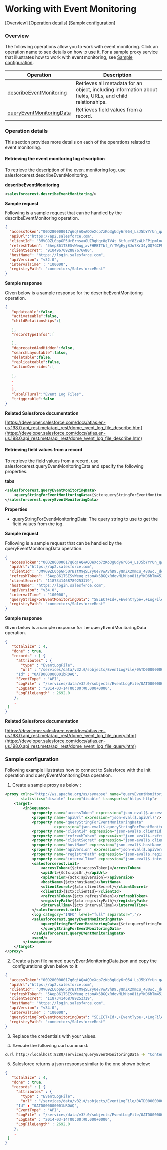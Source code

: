 # Working with Event Monitoring

[[Overview]](#overview)  [[Operation details]](#operation-details)  [[Sample configuration]](#sample-configuration)

### Overview 

The following operations allow you to work with event monitoring. Click an operation name to see details on how to use it.
For a sample proxy service that illustrates how to work with event monitoring, see [Sample configuration](#sample-configuration).

| Operation        | Description |
| ------------- |-------------|
| [describeEventMonitoring](#retrieving-the-event-monitoring-log-description)    | Retrieves all metadata for an object, including information about fields, URLs, and child relationships. |
| [queryEventMonitoringData](#retrieving-field-values-from-a-record)      | Retrieves field values from a record. |

### Operation details

This section provides more details on each of the operations related to event monitoring.

#### Retrieving the event monitoring log description
To retrieve the description of the event monitoring log, use salesforcerest.describeEventMonitoring.

**describeEventMonitoring**
```xml
<salesforcerest.describeEventMonitoring/>
```

**Sample request**

Following is a sample request that can be handled by the describeEventMonitoring operation.

```json
{
  "accessToken":"00D280000017q6q!AQoAQOeXcp7zKo3gUdy6r064_LsJ5bYYrUn_qAZG9TtKFLPfUMRxiato.E162_2XAtCTZLFQTbNk2Rz6Zm_juSakFE_aaBPp",
  "apiUrl":"https://ap2.salesforce.com",
  "clientId": "3MVG9ZL0ppGP5UrBrnsanGUZRgHqc8gTV4t_6tfuef8Zz4LhFPipmlooU6GBszpplbTzVXXWjqkGHubhRip1s",
  "refreshToken": "5Aep861TSESvWeug_xvFHRBTTbf_YrTWgEyjBJo7Xr34yOQ7GCFUN5DnNPxzDIoGoWi4evqOl_lT1B9nE5dAtSb",
  "clientSecret": "9104967092887676680",
  "hostName": "https://login.salesforce.com",
  "apiVersion": "v32.0",
  "intervalTime" : "100000",
  "registryPath": "connectors/SalesforceRest"
}
```
**Sample response**

Given below is a sample response for the describeEventMonitoring operation.

```json
{
   "updateable":false,
   "activateable":false,
   "childRelationships":[

   ],
   "recordTypeInfos":[

   ],
   "deprecatedAndHidden":false,
   "searchLayoutable":false,
   "deletable":false,
   "replicateable":false,
   "actionOverrides":[

   ],
   .
   .
   ],
   "labelPlural":"Event Log Files",
   "triggerable":false
}
```

**Related Salesforce documentation**

[https://developer.salesforce.com/docs/atlas.en-us.198.0.api_rest.meta/api_rest/dome_event_log_file_describe.htm](https://developer.salesforce.com/docs/atlas.en-us.198.0.api_rest.meta/api_rest/dome_event_log_file_describe.htm)

#### Retrieving field values from a record

To retrieve the field values from a record, use salesforcerest.queryEventMonitoringData and specify the following properties.

**tabs**
```xml
<salesforcerest.queryEventMonitoringData>
    <queryStringForEventMonitoringData>{$ctx:queryStringForEventMonitoringData}</queryStringForEventMonitoringData>
</salesforcerest.queryEventMonitoringData>
```
**Properties**
* queryStringForEventMonitoringData: The query string to use to get the field values from the log.


**Sample request**

Following is a sample request that can be handled by the queryEventMonitoringData operation.

```json
{
  "accessToken":"00D280000017q6q!AQoAQOeXcp7zKo3gUdy6r064_LsJ5bYYrUn_qAZG9TtKFLPfUMRxiato.E162_2XAtCTZLFQTbNk2Rz6Zm_juSakFE_aaBPp",
  "apiUrl":"https://ap2.salesforce.com",
  "clientId": "3MVG9ZL0ppGP5UrBztM9gSLYyUe7VwAVhD9.yQnZX2mmCu_48Uwc._doxrBTgY4jqmOSDhxRAiUBf8gCr2mk7",
  "refreshToken": "5Aep861TSESvWeug_ztpnAk6BGQxRdovMLhHso81iyYKO6hTm45JVxz3FLewCKgI4BbUp19OzGfqG2TdCfqa2ZU",
  "clientSecret": "1187341468789253319",
  "hostName": "https://login.salesforce.com",
  "apiVersion": "v34.0",
  "intervalTime" : "100000",
  "queryStringForEventMonitoringData": "SELECT+Id+,+EventType+,+LogFile+,+LogDate+,+LogFileLength+FROM+EventLogFile+WHERE+LogDate+>+Yesterday+AND+EventType+=+'API'",
  "registryPath": "connectors/SalesforceRest"
}
```
**Sample response**

Given below is a sample response for the queryEventMonitoringData operation.

```json
{ 
   "totalSize" : 4,
   "done" : true,
   "records" : [ {
     "attributes" : {
       "type" : "EventLogFile",
       "url" : "/services/data/v32.0/sobjects/EventLogFile/0ATD000000001bROAQ"     }
     "Id" : "0ATD000000001bROAQ",
     "EventType" : "API",
     "LogFile" : "/services/data/v32.0/sobjects/EventLogFile/0ATD000000001bROAQ/LogFile",
     "LogDate" : "2014-03-14T00:00:00.000+0000",
     "LogFileLength" : 2692.0
    }, 
    .
 ]
}
```

**Related Salesforce documentation**

[https://developer.salesforce.com/docs/atlas.en-us.198.0.api_rest.meta/api_rest/dome_event_log_file_query.htm](https://developer.salesforce.com/docs/atlas.en-us.198.0.api_rest.meta/api_rest/dome_event_log_file_query.htm)

### Sample configuration

Following example illustrates how to connect to Salesforce with the init operation and queryEventMonitoringData operation.

1. Create a sample proxy as below :

```xml
<proxy xmlns="http://ws.apache.org/ns/synapse" name="queryEventMonitoringData"
       statistics="disable" trace="disable" transports="https http">
    <target>
        <inSequence>
            <property name="accessToken" expression="json-eval($.accessToken)"/>
            <property name="apiUrl" expression="json-eval($.apiUrl)"/>
            <property name="queryStringForEventMonitoringData"
                      expression="json-eval($.queryStringForEventMonitoringData)"/>
            <property name="clientId" expression="json-eval($.clientId)"/>
            <property name="refreshToken" expression="json-eval($.refreshToken)"/>
            <property name="clientSecret" expression="json-eval($.clientSecret)"/>
            <property name="hostName" expression="json-eval($.hostName)"/>
            <property name="apiVersion" expression="json-eval($.apiVersion)"/>
            <property name="registryPath" expression="json-eval($.registryPath)"/>
            <property name="intervalTime" expression="json-eval($.intervalTime)"/>
            <salesforcerest.init>
                <accessToken>{$ctx:accessToken}</accessToken>
                <apiUrl>{$ctx:apiUrl}</apiUrl>
                <apiVersion>{$ctx:apiVersion}</apiVersion>
                <hostName>{$ctx:hostName}</hostName>
                <clientSecret>{$ctx:clientSecret}</clientSecret>
                <clientId>{$ctx:clientId}</clientId>
                <refreshToken>{$ctx:refreshToken}</refreshToken>
                <registryPath>{$ctx:registryPath}</registryPath>
                <intervalTime>{$ctx:intervalTime}</intervalTime>
            </salesforcerest.init>
            <log category="INFO" level="full" separator=","/>
            <salesforcerest.queryEventMonitoringData>
                <queryStringForEventMonitoringData>{$ctx:queryStringForEventMonitoringData}
                </queryStringForEventMonitoringData>
            </salesforcerest.queryEventMonitoringData>
            <send/>
        </inSequence>
    </target>
</proxy>
```

2. Create a json file named queryEventMonitoringData.json and copy the configurations given below to it:

```json
{
  "accessToken":"00D280000017q6q!AQoAQOeXcp7zKo3gUdy6r064_LsJ5bYYrUn_qAZG9TtKFLPfUMRxiato.E162_2XAtCTZLFQTbNk2Rz6Zm_juSakFE_aaBPp",
  "apiUrl":"https://ap2.salesforce.com",
  "clientId": "3MVG9ZL0ppGP5UrBztM9gSLYyUe7VwAVhD9.yQnZX2mmCu_48Uwc._doxrBTgY4jqmOSDhxRAiUBf8gCr2mk7",
  "refreshToken": "5Aep861TSESvWeug_ztpnAk6BGQxRdovMLhHso81iyYKO6hTm45JVxz3FLewCKgI4BbUp19OzGfqG2TdCfqa2ZU",
  "clientSecret": "1187341468789253319",
  "hostName": "https://login.salesforce.com",
  "apiVersion": "v34.0",
  "intervalTime" : "100000",
  "queryStringForEventMonitoringData": "SELECT+Id+,+EventType+,+LogFile+,+LogDate+,+LogFileLength+FROM+EventLogFile+WHERE+LogDate+>+Yesterday+AND+EventType+=+'API'",
  "registryPath": "connectors/SalesforceRest"
}
```
3. Replace the credentials with your values.

4. Execute the following curl command:

```bash
curl http://localhost:8280/services/queryEventMonitoringData -H "Content-Type: application/json" -d @queryEventMonitoringData.json
```

5. Salesforce returns a json response similar to the one shown below:
 
```json
{ 
   "totalSize" : 4,
   "done" : true,
   "records" : [ {
     "attributes" : {
       "type" : "EventLogFile",
       "url" : "/services/data/v32.0/sobjects/EventLogFile/0ATD000000001bROAQ"     }
     "Id" : "0ATD000000001bROAQ",
     "EventType" : "API",
     "LogFile" : "/services/data/v32.0/sobjects/EventLogFile/0ATD000000001bROAQ/LogFile",
     "LogDate" : "2014-03-14T00:00:00.000+0000",
     "LogFileLength" : 2692.0
    }, 
    .
 ]
}
```
